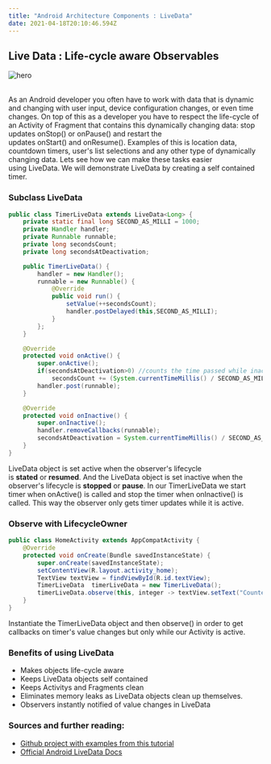 ```yaml
---
title: "Android Architecture Components : LiveData"
date: 2021-04-18T20:10:46.594Z
---
```

## Live Data : Life-cycle aware Observables

![hero](/img/live_datal_logo.png "hero")

\
As an Android developer you often have to work with data that is dynamic and changing with user input, device configuration changes, or even time changes. On top of this as a developer you have to respect the life-cycle of an Activity of Fragment that contains this dynamically changing data: stop updates onStop() or onPause() and restart the updates onStart() and onResume(). Examples of this is location data, countdown timers, user's list selections and any other type of dynamically changing data. Lets see how we can make these tasks easier using LiveData. We will demonstrate LiveData by creating a self contained timer.

### Subclass LiveData

```java
public class TimerLiveData extends LiveData<Long> {
    private static final long SECOND_AS_MILLI = 1000;
    private Handler handler;
    private Runnable runnable;
    private long secondsCount;
    private long secondsAtDeactivation;

    public TimerLiveData() {
        handler = new Handler();
        runnable = new Runnable() {
            @Override
            public void run() {
                setValue(++secondsCount);
                handler.postDelayed(this,SECOND_AS_MILLI);
            }
        };
    }

    @Override
    protected void onActive() {
        super.onActive();
        if(secondsAtDeactivation>0) //counts the time passed while inactive
            secondsCount += (System.currentTimeMillis() / SECOND_AS_MILLI - secondsAtDeactivation);
        handler.post(runnable);
    }

    @Override
    protected void onInactive() {
        super.onInactive();
        handler.removeCallbacks(runnable);
        secondsAtDeactivation = System.currentTimeMillis() / SECOND_AS_MILLI;
    }
}
```

LiveData object is set active when the observer's lifecycle is **stated** or **resumed**. And the LiveData object is set inactive when the observer's lifecycle is **stopped** or **pause**. In our TimerLiveData we start timer when onActive() is called and stop the timer when onInactive() is called. This way the observer only gets timer updates while it is active.

### Observe with LifecycleOwner

```java
public class HomeActivity extends AppCompatActivity {
    @Override
    protected void onCreate(Bundle savedInstanceState) {
        super.onCreate(savedInstanceState);
        setContentView(R.layout.activity_home);
        TextView textView = findViewById(R.id.textView);
        TimerLiveData  timerLiveData = new TimerLiveData();
        timerLiveData.observe(this, integer -> textView.setText("Counter Time: " + integer + "s"));
    }
}
```

Instantiate the TimerLiveData object and then observe() in order to get callbacks on timer's value changes but only while our Activity is active.

### Benefits of using LiveData

* Makes objects life-cycle aware
* Keeps LiveData objects self contained
* Keeps Activitys and Fragments clean
* Eliminates memory leaks as LiveData objects clean up themselves.
* Observers instantly notified of value changes in LiveData

### Sources and further reading:

* [Github project with examples from this tutorial](https://github.com/Code-Principles/android-arch-comp-proj)
* [Official Android LiveData Docs](https://developer.android.com/topic/libraries/architecture/livedata.html)